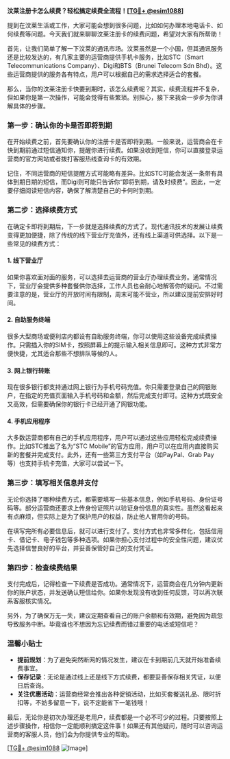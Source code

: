 **汶莱注册卡怎么续费？轻松搞定续费全流程！[[TG💪+ @esim1088](https://t.me/s/esim1088)]**

提到在汶莱生活或工作，大家可能会想到很多问题，比如如何办理本地电话卡、如何续费等问题。今天我们就来聊聊汶莱注册卡的续费问题，希望对大家有所帮助！

首先，让我们简单了解一下汶莱的通讯市场。汶莱虽然是一个小国，但其通讯服务还是比较发达的，有几家主要的运营商提供手机卡服务，比如STC（Smart Telecommunications Company）、Digi和BTS（Brunei Telecom Sdn Bhd）。这些运营商提供的服务各有特点，用户可以根据自己的需求选择适合的套餐。

那么，当你的汶莱注册卡快要到期时，该怎么续费呢？其实，续费流程并不复杂，但如果你是第一次操作，可能会觉得有些繁琐。别担心，接下来我会一步步为你讲解具体的步骤。

### 第一步：确认你的卡是否即将到期

在开始续费之前，首先要确认你的注册卡是否即将到期。一般来说，运营商会在卡快到期前通过短信通知你，提醒你进行续费。如果没收到短信，你可以直接登录运营商的官方网站或者拨打客服热线查询卡的有效期。

记住，不同运营商的短信提醒方式可能略有差异。比如STC可能会发送一条带有具体到期日期的短信，而Digi则可能只告诉你“即将到期，请及时续费”。因此，一定要仔细阅读短信内容，确保了解清楚自己的卡何时到期。

### 第二步：选择续费方式

在确定卡即将到期后，下一步就是选择续费的方式了。现代通讯技术的发展让续费变得更加便捷，除了传统的线下营业厅充值外，还有线上渠道可供选择。以下是一些常见的续费方式：

#### 1. **线下营业厅**
   如果你喜欢面对面的服务，可以选择去运营商的营业厅办理续费业务。通常情况下，营业厅会提供多种套餐供你选择，工作人员也会耐心地解答你的疑问。不过需要注意的是，营业厅的开放时间有限制，周末可能不营业，所以建议提前安排好时间。

#### 2. **自助服务终端**
   很多大型商场或便利店内都设有自助服务终端，你可以使用这些设备完成续费操作。只需插入你的SIM卡，按照屏幕上的提示输入相关信息即可。这种方式非常方便快捷，尤其适合那些不想排队等候的人。

#### 3. **网上银行转账**
   现在很多银行都支持通过网上银行为手机号码充值。你只需要登录自己的网银账户，在指定的充值页面输入手机号码和金额，然后完成支付即可。这种方式既安全又高效，但需要确保你的银行卡已经开通了网银功能。

#### 4. **手机应用程序**
   大多数运营商都有自己的手机应用程序，用户可以通过这些应用轻松完成续费操作。比如STC推出了名为“STC Mobile”的官方应用，用户可以在应用内直接购买新的套餐并完成支付。此外，还有一些第三方支付平台（如PayPal、Grab Pay等）也支持手机卡充值，大家可以尝试一下。

### 第三步：填写相关信息并支付

无论你选择了哪种续费方式，都需要填写一些基本信息，例如手机号码、身份证号码等。部分运营商还要求上传身份证照片以验证身份信息的真实性。虽然这看起来有点麻烦，但实际上是为了保护用户的权益，防止他人冒用你的号码。

在填写完所有必要信息后，就可以进行支付了。支付方式也非常多样化，包括信用卡、借记卡、电子钱包等多种选项。如果你担心支付过程中的安全性问题，建议优先选择信誉良好的平台，并妥善保管好自己的支付凭证。

### 第四步：检查续费结果

支付完成后，记得检查一下续费是否成功。通常情况下，运营商会在几分钟内更新你的账户状态，并发送确认短信给你。如果你发现没有收到任何反馈，可以再次联系客服核实情况。

另外，为了确保万无一失，建议定期查看自己的账户余额和有效期，避免因为疏忽导致服务中断。毕竟谁也不想因为忘记续费而错过重要的电话或短信吧？

### 温馨小贴士

- **提前规划**：为了避免突然断网的情况发生，建议在卡到期前几天就开始准备续费事宜。
- **保存记录**：无论是通过线上还是线下方式续费，都要妥善保存相关凭证，以便日后查询。
- **关注优惠活动**：运营商经常会推出各种促销活动，比如买套餐送礼品、限时折扣等，不妨多留意一下，说不定能省下一笔钱哦！

最后，无论你是初次办理还是老用户，续费都是一个必不可少的过程。只要按照上述步骤操作，相信你一定能顺利搞定这件事！如果还有其他疑问，随时可以咨询运营商的客服人员，他们会为你提供专业的帮助。

[[TG💪+ @esim1088](https://t.me/s/esim1088) ![Image](https://i.postimg.cc/4NQfJmqS/Snipaste-2025-05-13-00-14-12.png)]